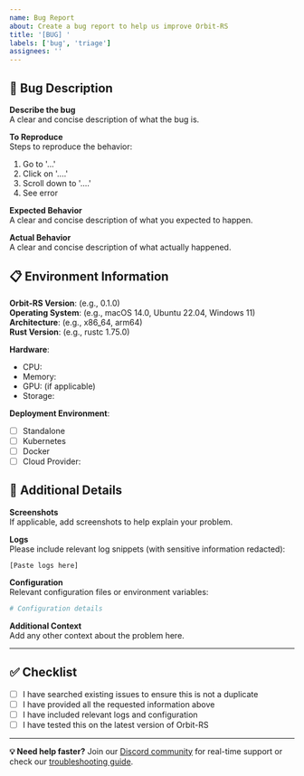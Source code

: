 ```yaml
---
name: Bug Report
about: Create a bug report to help us improve Orbit-RS
title: '[BUG] '
labels: ['bug', 'triage']
assignees: ''
---
```


## 🐞 Bug Description

**Describe the bug**  
A clear and concise description of what the bug is.

**To Reproduce**  
Steps to reproduce the behavior:
1. Go to '...'
2. Click on '....'
3. Scroll down to '....'
4. See error

**Expected Behavior**  
A clear and concise description of what you expected to happen.

**Actual Behavior**  
A clear and concise description of what actually happened.

## 📋 Environment Information

**Orbit-RS Version**: (e.g., 0.1.0)  
**Operating System**: (e.g., macOS 14.0, Ubuntu 22.04, Windows 11)  
**Architecture**: (e.g., x86_64, arm64)  
**Rust Version**: (e.g., rustc 1.75.0)  

**Hardware**:
- CPU: 
- Memory: 
- GPU: (if applicable)
- Storage: 

**Deployment Environment**:
- [ ] Standalone
- [ ] Kubernetes
- [ ] Docker
- [ ] Cloud Provider: 

## 📝 Additional Details

**Screenshots**  
If applicable, add screenshots to help explain your problem.

**Logs**  
Please include relevant log snippets (with sensitive information redacted):

```
[Paste logs here]
```

**Configuration**  
Relevant configuration files or environment variables:

```toml
# Configuration details
```

**Additional Context**  
Add any other context about the problem here.

---

## ✅ Checklist

- [ ] I have searched existing issues to ensure this is not a duplicate
- [ ] I have provided all the requested information above
- [ ] I have included relevant logs and configuration
- [ ] I have tested this on the latest version of Orbit-RS

---

**💡 Need help faster?** Join our [Discord community](https://discord.gg/orbit-rs) for real-time support or check our [troubleshooting guide](https://turingworks.github.io/orbit-rs/troubleshooting/).